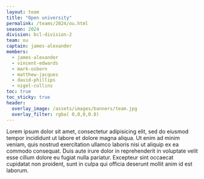 ```yaml
---
layout: team
title: "Open university"
permalink: /teams/2024/ou.html
season: 2024
division: bcl-division-2
team: ou
captain: james-alexander
members:
  - james-alexander
  - vincent-edwards
  - mark-osborn
  - matthew-jacques
  - david-phillips
  - nigel-collins
toc: true
toc_sticky: true
header:
  overlay_image: /assets/images/banners/team.jpg
  overlay_filter: rgba( 0,0,0,0.8)
---
```


Lorem ipsum dolor sit amet, consectetur adipisicing elit, sed do eiusmod
tempor incididunt ut labore et dolore magna aliqua. Ut enim ad minim veniam,
quis nostrud exercitation ullamco laboris nisi ut aliquip ex ea commodo
consequat. Duis aute irure dolor in reprehenderit in voluptate velit esse
cillum dolore eu fugiat nulla pariatur. Excepteur sint occaecat cupidatat non
proident, sunt in culpa qui officia deserunt mollit anim id est laborum.
